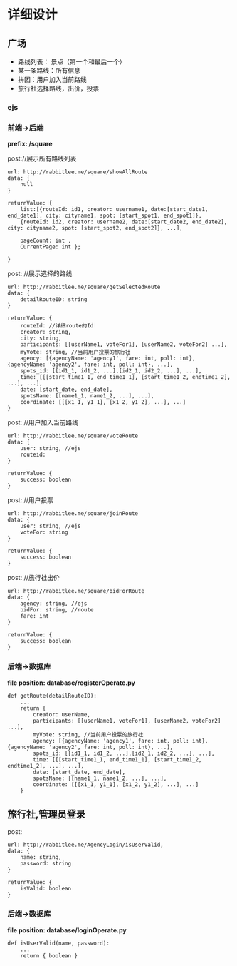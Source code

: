 # 详细设计

## 广场
+ 路线列表： 景点（第一个和最后一个）
+ 某一条路线：所有信息
+ 拼团：用户加入当前路线
+ 旅行社选择路线，出价，投票

### ejs

### 前端->后端
**prefix: /square** 

post://展示所有路线列表
 
    url: http://rabbitlee.me/square/showAllRoute
    data: {
        null
    }

    returnValue: {
        list:[{routeId: id1, creator: username1, date:[start_date1, end_date1], city: cityname1, spot: [start_spot1, end_spot1]}, 
        {routeId: id2, creator: username2, date:[start_date2, end_date2], city: cityname2, spot: [start_spot2, end_spot2]}, ...],
        
        pageCount: int ,
        CurrentPage: int };
 
    }

 
post: //展示选择的路线  

    url: http://rabbitlee.me/square/getSelectedRoute
    data: {
        detailRouteID: string
    }

    returnValue: {
        routeId: //详细route的Id
        creator: string,
        city: string,
        participants: [[userName1, voteFor1], [userName2, voteFor2] ...],
        myVote: string, //当前用户投票的旅行社
        agency: [{agencyName: 'agency1', fare: int, poll: int}, {agencyName: 'agency2', fare: int, poll: int}, ...],
        spots_id: [[id1_1, id1_2, ...],[id2_1, id2_2, ...], ...],
        time: [[[start_time1_1, end_time1_1], [start_time1_2, endtime1_2], ...], ...],
        date: [start_date, end_date],
        spotsName: [[name1_1, name1_2, ...], ...],
        coordinate: [[[x1_1, y1_1], [x1_2, y1_2], ...], ...]        
    }

   
post: //用户加入当前路线 

    url: http://rabbitlee.me/square/voteRoute
    data: {
        user: string, //ejs
        routeid: 
    }

    returnValue: {
        success: boolean        
    }
post: //用户投票 

    url: http://rabbitlee.me/square/joinRoute
    data: {
        user: string, //ejs
        voteFor: string
    }

    returnValue: {
        success: boolean        
    }
    
post: //旅行社出价 

    url: http://rabbitlee.me/square/bidForRoute
    data: {
        agency: string, //ejs
        bidFor: string, //route
        fare: int
    }

    returnValue: {
        success: boolean        
    }

### 后端->数据库
**file position: database/registerOperate.py**

    def getRoute(detailRouteID):
        ...
        return {
            creator: userName,
            participants: [[userName1, voteFor1], [userName2, voteFor2] ...],
            myVote: string, //当前用户投票的旅行社
            agency: [{agencyName: 'agency1', fare: int, poll: int}, {agencyName: 'agency2', fare: int, poll: int}, ...],
            spots_id: [[id1_1, id1_2, ...],[id2_1, id2_2, ...], ...],
            time: [[[start_time1_1, end_time1_1], [start_time1_2, endtime1_2], ...], ...],
            date: [start_date, end_date],
            spotsName: [[name1_1, name1_2, ...], ...],
            coordinate: [[[x1_1, y1_1], [x1_2, y1_2], ...], ...]
        }


## 旅行社,管理员登录
post:   

    url: http://rabbitlee.me/AgencyLogin/isUserValid,
    data: {
        name: string,
        password: string
    }

    returnValue: {
        isValid: boolean
    }

### 后端->数据库
**file position: database/loginOperate.py**  

    def isUserValid(name, password):
        ...
        return { boolean }


